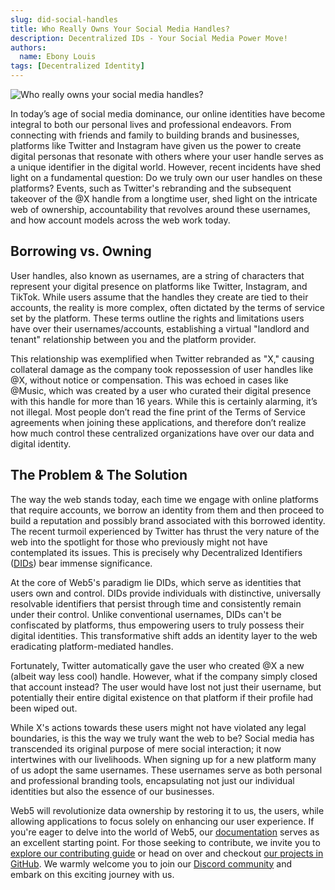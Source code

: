 ```yaml
---
slug: did-social-handles
title: Who Really Owns Your Social Media Handles?
description: Decentralized IDs - Your Social Media Power Move! 
authors:
  name: Ebony Louis
tags: [Decentralized Identity]
---
```


<head>
  <meta property="og:title" content="Who Really Owns Your Social Media Handles?" />
  <meta property="og:type" content="website" />
  <meta property="og:url" content='https://developer.tbd.website/blog/2023-08-09-who-really-owns-your-social-media-handles' />
  <meta name="og:description" content="Decentralized IDs: Your Social Media Power Move!" />
  <meta property="og:image" content="https://developer.tbd.website/assets/images/blog_social_media_handles_vs_dids-b46e47192370dfdde849b6cb2cd9fa2f.png" /> 

  <meta name="twitter:card" content="summary_large_image" />
  <meta property="twitter:domain" content="developer.tbd.website" />
  <meta name="twitter:site" content="@tbdevs" />
  <meta name="twitter:title" content="Who Really Owns Your Social Media Handles?" />
  <meta property="twitter:url" content='https://developer.tbd.website/blog/2023-08-09-who-really-owns-your-social-media-handles' /> 
  <meta name="twitter:description" content="Decentralized IDs: Your Social Media Power Move!" />
  <meta name="twitter:image" content="https://developer.tbd.website/assets/images/blog_social_media_handles_vs_dids-b46e47192370dfdde849b6cb2cd9fa2f.png" />

  <link rel="apple-touch-icon" href="https://developer.tbd.website/img/tbd-fav-icon-main.png" />
</head>

![Who really owns your social media handles?](/img/blog_social_media_handles_vs_dids.png)

In today’s age of social media dominance, our online identities have become integral to both our personal lives and professional endeavors. From connecting with friends and family to building brands and businesses, platforms like Twitter and Instagram have given us the power to create digital personas that resonate with others where your user handle serves as a unique identifier in the digital world. However, recent incidents have shed light on a fundamental question: Do we truly own our user handles on these platforms? Events, such as Twitter's rebranding and the subsequent takeover of the @X handle from a longtime user, shed light on the intricate web of ownership, accountability that revolves around these usernames, and how account models across the web work today.

<!--truncate-->

## Borrowing vs. Owning

User handles, also known as usernames, are a string of characters that represent your digital presence on platforms like Twitter, Instagram, and TikTok. While users assume that the handles they create are tied to their accounts, the reality is more complex, often dictated by the terms of service set by the platform. These terms outline the rights and limitations users have over their usernames/accounts, establishing a virtual "landlord and tenant" relationship between you and the platform provider. 

This relationship was exemplified when Twitter rebranded as "X," causing collateral damage as the company took repossession of user handles like @X, without notice or compensation. This was echoed in cases like @Music, which was created by a user who curated their digital presence with this handle for more than 16 years. While this is certainly alarming, it’s not illegal. Most people don’t read the fine print of the Terms of Service agreements when joining these applications, and therefore don’t realize how much control these centralized organizations have over our data and digital identity.  

## The Problem & The Solution

The way the web stands today, each time we engage with online platforms that require accounts, we borrow an identity from them and then proceed to build a reputation and possibly brand associated with this borrowed identity. The recent turmoil experienced by Twitter has thrust the very nature of the web into the spotlight for those who previously might not have contemplated its issues. This is precisely why Decentralized Identifiers ([DIDs](https://developer.tbd.website/docs/web5/learn/decentralized-identifiers#what-is-it)) bear immense significance.

At the core of Web5's paradigm lie DIDs, which serve as identities that users own and control. DIDs provide individuals with distinctive, universally resolvable identifiers that persist through time and consistently remain under their control. Unlike conventional usernames, DIDs can't be confiscated by platforms, thus empowering users to truly possess their digital identities. This transformative shift adds an identity layer to the web eradicating platform-mediated handles.

Fortunately, Twitter automatically gave the user who created @X a new (albeit way less cool) handle. However, what if the company simply closed that account instead? The user would have  lost not just their username, but potentially their entire digital existence on that platform if their profile had been wiped out.  

While X's actions towards these users might not have violated any legal boundaries, is this the way we truly want the web to be? Social media has transcended its original purpose of mere social interaction; it now intertwines with our livelihoods. When signing up for a new platform many of us adopt the same usernames. These usernames serve as both personal and professional branding tools, encapsulating not just our individual identities but also the essence of our businesses.
 
Web5 will revolutionize data ownership by restoring it to us, the users, while allowing applications to focus solely on enhancing our user experience. If you're eager to delve into the world of Web5, our [documentation](https://developer.tbd.website/docs/) serves as an excellent starting point. For those seeking to contribute, we invite you to [explore our contributing guide](https://developer.tbd.website/open-source/contributing) or head on over and checkout [our projects in GitHub](https://github.com/TBD54566975/web5-js). We warmly welcome you to join our [Discord community](https://discord.gg/tbd) and embark on this exciting journey with us.